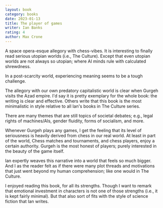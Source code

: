 ```yaml
---
layout: book
category: books
date: 2023-01-13
title: The player of games
writer: Ian Banks
rating: 4
author: Max Crone
---
```

A space opera-esque allegory with chess-vibes.
It is interesting to finally read serious utopian worlds (i.e., The Culture).
Except that even utopian worlds are not always so utopian; where AI minds rule with calculated shrewdness.

In a post-scarcity world, experiencing meaning seems to be a tough challenge.

The allegory with our own predatory capitalistic world is clear when Gurgeh visits the Azad empire.
I'd say it is pretty exemplary for the whole book: the writing is clear and effective.
Others write that this book is the most minimalistic in style relative to all Ian's books in The Culture series.

There are many themes that are still topics of societal debates; e.g., legal rights of machines/AIs, gender fluidity, forms of socialism, and more.

Whenever Gurgeh plays any games, I get the feeling that its level of seriousness is heavily derived from chess in our real world.
At least in part of the world, Chess matches and tournaments, and chess players, enjoy a certain authority.
Gurgeh is the most honest of players; purely interested in the beauty of the game itself.

Ian expertly weaves this narrative into a world that feels so much bigger.
And I as the reader felt as if there were many plot threads and motivations that just went beyond my human comprehension; like one would in The Culture.

I enjoyed reading this book, for all its strengths.
Though I want to remark that emotional investment in characters is not one of those strengths (i.e., it is kept fairly minimal).
But that also sort of fits with the style of science fiction that Ian writes.
